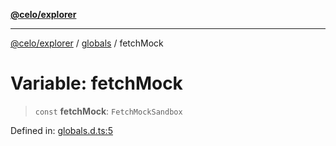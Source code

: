 [**@celo/explorer**](../../README.md)

***

[@celo/explorer](../../README.md) / [globals](../README.md) / fetchMock

# Variable: fetchMock

> `const` **fetchMock**: `FetchMockSandbox`

Defined in: [globals.d.ts:5](https://github.com/celo-org/developer-tooling/blob/master/packages/sdk/explorer/src/globals.d.ts#L5)
